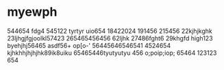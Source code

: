 # myewph
544654
fdg4
545122
tyrtyr
uio654
18422024
191456
215456
22kjhjkghk
23ljhgjfgjoolkl57423
265465456456
62ljhk
27486fght6
29khgfd
high123
byehjhj56465
asdf56+
op[o-'
56445646546541
4524654
kjhkhhjhjhjhk89ik8uiku
65465446tyutyutyu
456
o;poip;iop;
65464
123123
654
